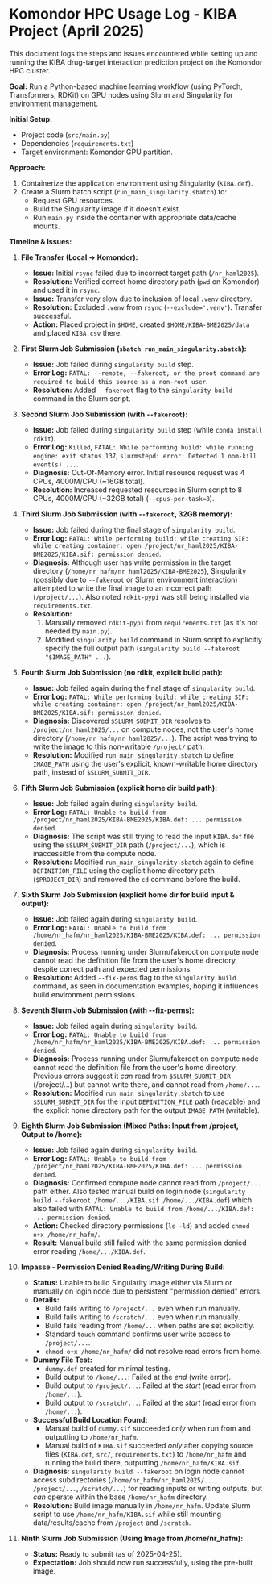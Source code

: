 # Komondor HPC Usage Log - KIBA Project (April 2025)

This document logs the steps and issues encountered while setting up and running the KIBA drug-target interaction prediction project on the Komondor HPC cluster.

**Goal:** Run a Python-based machine learning workflow (using PyTorch, Transformers, RDKit) on GPU nodes using Slurm and Singularity for environment management.

**Initial Setup:**
*   Project code (`src/main.py`)
*   Dependencies (`requirements.txt`)
*   Target environment: Komondor GPU partition.

**Approach:**
1.  Containerize the application environment using Singularity (`KIBA.def`).
2.  Create a Slurm batch script (`run_main_singularity.sbatch`) to:
    *   Request GPU resources.
    *   Build the Singularity image if it doesn't exist.
    *   Run `main.py` inside the container with appropriate data/cache mounts.

**Timeline & Issues:**

1.  **File Transfer (Local -> Komondor):**
    *   **Issue:** Initial `rsync` failed due to incorrect target path (`/nr_haml2025`).
    *   **Resolution:** Verified correct home directory path (`pwd` on Komondor) and used it in `rsync`.
    *   **Issue:** Transfer very slow due to inclusion of local `.venv` directory.
    *   **Resolution:** Excluded `.venv` from `rsync` (`--exclude='.venv'`). Transfer successful.
    *   **Action:** Placed project in `$HOME`, created `$HOME/KIBA-BME2025/data` and placed `KIBA.csv` there.

2.  **First Slurm Job Submission (`sbatch run_main_singularity.sbatch`):**
    *   **Issue:** Job failed during `singularity build` step.
    *   **Error Log:** `FATAL: --remote, --fakeroot, or the proot command are required to build this source as a non-root user`.
    *   **Resolution:** Added `--fakeroot` flag to the `singularity build` command in the Slurm script.

3.  **Second Slurm Job Submission (with `--fakeroot`):**
    *   **Issue:** Job failed during `singularity build` step (while `conda install rdkit`).
    *   **Error Log:** `Killed`, `FATAL: While performing build: while running engine: exit status 137`, `slurmstepd: error: Detected 1 oom-kill event(s) ...`.
    *   **Diagnosis:** Out-Of-Memory error. Initial resource request was 4 CPUs, 4000M/CPU (~16GB total).
    *   **Resolution:** Increased requested resources in Slurm script to 8 CPUs, 4000M/CPU (~32GB total) (`--cpus-per-task=8`).

4.  **Third Slurm Job Submission (with `--fakeroot`, 32GB memory):**
    *   **Issue:** Job failed during the final stage of `singularity build`.
    *   **Error Log:** `FATAL: While performing build: while creating SIF: while creating container: open /project/nr_haml2025/KIBA-BME2025/KIBA.sif: permission denied`.
    *   **Diagnosis:** Although user has write permission in the target directory (`/home/nr_hafm/nr_haml2025/KIBA-BME2025`), Singularity (possibly due to `--fakeroot` or Slurm environment interaction) attempted to write the final image to an incorrect path (`/project/...`). Also noted `rdkit-pypi` was still being installed via `requirements.txt`.
    *   **Resolution:** 
        1. Manually removed `rdkit-pypi` from `requirements.txt` (as it's not needed by `main.py`).
        2. Modified `singularity build` command in Slurm script to explicitly specify the full output path (`singularity build --fakeroot "$IMAGE_PATH" ...`).

5.  **Fourth Slurm Job Submission (no rdkit, explicit build path):**
    *   **Issue:** Job failed again during the final stage of `singularity build`.
    *   **Error Log:** `FATAL: While performing build: while creating SIF: while creating container: open /project/nr_haml2025/KIBA-BME2025/KIBA.sif: permission denied`.
    *   **Diagnosis:** Discovered `$SLURM_SUBMIT_DIR` resolves to `/project/nr_haml2025/...` on compute nodes, not the user's home directory (`/home/nr_hafm/nr_haml2025/...`). The script was trying to write the image to this non-writable `/project/` path.
    *   **Resolution:** Modified `run_main_singularity.sbatch` to define `IMAGE_PATH` using the user's explicit, known-writable home directory path, instead of `$SLURM_SUBMIT_DIR`.

6.  **Fifth Slurm Job Submission (explicit home dir build path):**
    *   **Issue:** Job failed again during `singularity build`.
    *   **Error Log:** `FATAL: Unable to build from /project/nr_haml2025/KIBA-BME2025/KIBA.def: ... permission denied`.
    *   **Diagnosis:** The script was still trying to read the input `KIBA.def` file using the `$SLURM_SUBMIT_DIR` path (`/project/...`), which is inaccessible from the compute node.
    *   **Resolution:** Modified `run_main_singularity.sbatch` again to define `DEFINITION_FILE` using the explicit home directory path (`$PROJECT_DIR`) and removed the `cd` command before the build.

7.  **Sixth Slurm Job Submission (explicit home dir for build input & output):**
    *   **Issue:** Job failed again during `singularity build`.
    *   **Error Log:** `FATAL: Unable to build from /home/nr_hafm/nr_haml2025/KIBA-BME2025/KIBA.def: ... permission denied`.
    *   **Diagnosis:** Process running under Slurm/fakeroot on compute node cannot read the definition file from the user's home directory, despite correct path and expected permissions.
    *   **Resolution:** Added `--fix-perms` flag to the `singularity build` command, as seen in documentation examples, hoping it influences build environment permissions.

8.  **Seventh Slurm Job Submission (with --fix-perms):**
    *   **Issue:** Job failed again during `singularity build`.
    *   **Error Log:** `FATAL: Unable to build from /home/nr_hafm/nr_haml2025/KIBA-BME2025/KIBA.def: ... permission denied`.
    *   **Diagnosis:** Process running under Slurm/fakeroot on compute node cannot read the definition file from the user's home directory. Previous errors suggest it *can* read from `$SLURM_SUBMIT_DIR` (/project/...) but cannot write there, and cannot read from `/home/...`.
    *   **Resolution:** Modified `run_main_singularity.sbatch` to use `$SLURM_SUBMIT_DIR` for the input `DEFINITION_FILE` path (readable) and the explicit home directory path for the output `IMAGE_PATH` (writable).

9.  **Eighth Slurm Job Submission (Mixed Paths: Input from /project, Output to /home):**
    *   **Issue:** Job failed again during `singularity build`.
    *   **Error Log:** `FATAL: Unable to build from /project/nr_haml2025/KIBA-BME2025/KIBA.def: ... permission denied`.
    *   **Diagnosis:** Confirmed compute node cannot read from `/project/...` path either. Also tested manual build on login node (`singularity build --fakeroot /home/.../KIBA.sif /home/.../KIBA.def`) which also failed with `FATAL: Unable to build from /home/.../KIBA.def: ... permission denied`.
    *   **Action:** Checked directory permissions (`ls -ld`) and added `chmod o+x /home/nr_hafm/`.
    *   **Result:** Manual build still failed with the same permission denied error reading `/home/.../KIBA.def`.

10. **Impasse - Permission Denied Reading/Writing During Build:**
    *   **Status:** Unable to build Singularity image either via Slurm or manually on login node due to persistent "permission denied" errors.
    *   **Details:**
        *   Build fails writing to `/project/...` even when run manually.
        *   Build fails writing to `/scratch/...` even when run manually.
        *   Build fails reading from `/home/...` when paths are set explicitly.
        *   Standard `touch` command confirms user write access to `/project/...`.
        *   `chmod o+x /home/nr_hafm/` did not resolve read errors from home.
    *   **Dummy File Test:**
        *   `dummy.def` created for minimal testing.
        *   Build output to `/home/...`: Failed at the *end* (write error).
        *   Build output to `/project/...`: Failed at the *start* (read error from `/home/...`).
        *   Build output to `/scratch/...`: Failed at the *start* (read error from `/home/...`).
    *   **Successful Build Location Found:**
        *   Manual build of `dummy.sif` succeeded *only* when run from and outputting to `/home/nr_hafm`.
        *   Manual build of `KIBA.sif` succeeded *only* after copying source files (`KIBA.def`, `src/`, `requirements.txt`) to `/home/nr_hafm` and running the build there, outputting `/home/nr_hafm/KIBA.sif`.
    *   **Diagnosis:** `singularity build --fakeroot` on login node cannot access subdirectories (`/home/nr_hafm/nr_haml2025/...`, `/project/...`, `/scratch/...`) for reading inputs or writing outputs, but *can* operate within the base `/home/nr_hafm` directory.
    *   **Resolution:** Build image manually in `/home/nr_hafm`. Update Slurm script to use `/home/nr_hafm/KIBA.sif` while still mounting data/results/cache from `/project` and `/scratch`.

11. **Ninth Slurm Job Submission (Using Image from /home/nr_hafm):**
    *   **Status:** Ready to submit (as of 2025-04-25).
    *   **Expectation:** Job should now run successfully, using the pre-built image.
